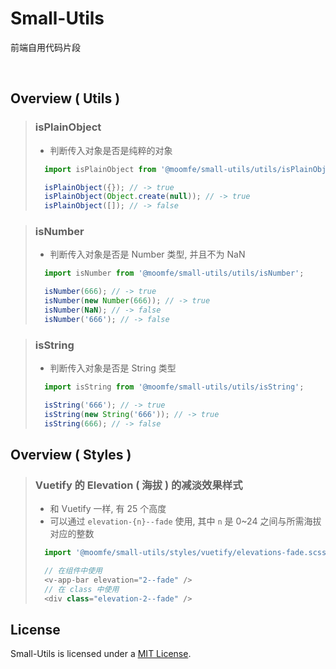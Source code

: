 # Small-Utils
前端自用代码片段


<br>



## Overview ( Utils )

> ### isPlainObject
>   - 判断传入对象是否是纯粹的对象
> ```js
>   import isPlainObject from '@moomfe/small-utils/utils/isPlainObject';
>
>   isPlainObject({}); // -> true
>   isPlainObject(Object.create(null)); // -> true
>   isPlainObject([]); // -> false
> ```

> ### isNumber
>   - 判断传入对象是否是 Number 类型, 并且不为 NaN
> ```js
>   import isNumber from '@moomfe/small-utils/utils/isNumber';
>
>   isNumber(666); // -> true
>   isNumber(new Number(666)); // -> true
>   isNumber(NaN); // -> false
>   isNumber('666'); // -> false
> ```

> ### isString
>   - 判断传入对象是否是 String 类型
> ```js
>   import isString from '@moomfe/small-utils/utils/isString';
>
>   isString('666'); // -> true
>   isString(new String('666')); // -> true
>   isString(666); // -> false
> ```



## Overview ( Styles )

> ### Vuetify 的 Elevation ( 海拔 ) 的减淡效果样式
>  - 和 Vuetify 一样, 有 25 个高度
>  - 可以通过 `elevation-{n}--fade` 使用, 其中 `n` 是 0~24 之间与所需海拔对应的整数
> ```js
>   import '@moomfe/small-utils/styles/vuetify/elevations-fade.scss';
>
>   // 在组件中使用
>   <v-app-bar elevation="2--fade" />
>   // 在 class 中使用
>   <div class="elevation-2--fade" />
> ```



## License

Small-Utils is licensed under a [MIT License](./LICENSE).